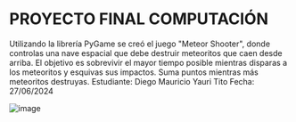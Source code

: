 # PROYECTO FINAL COMPUTACIÓN
Utilizando la librería PyGame se creó el juego "Meteor Shooter", donde controlas una nave espacial que debe destruir meteoritos que caen desde arriba. El objetivo es sobrevivir el mayor tiempo posible mientras disparas a los meteoritos y esquivas sus impactos. Suma puntos mientras más meteoritos destruyas.
Estudiante: Diego Mauricio Yauri Tito
Fecha: 27/06/2024



![image](https://github.com/iMauriX/game/assets/118636731/c3e4ab6b-fba5-4554-9c83-732de60cabb9)
